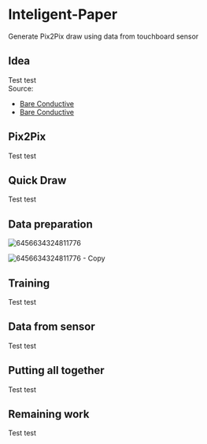 # Inteligent-Paper
Generate Pix2Pix draw using data from touchboard sensor
<h2> Idea </h2>
Test test<br>
Source:<br>
<ul>
  <li> <a href="www.onet.pl"> Bare Conductive</a></li>
  <li>  <a href="www.onet.pl"> Bare Conductive</a></li>
</ul>  
<h2> Pix2Pix </h2>
Test test
<h2> Quick Draw </h2>
Test test
<h2> Data preparation </h2>

![6456634324811776](https://user-images.githubusercontent.com/40691316/215863505-edfd764a-0e36-47d9-9091-1deb0f0471b8.jpg)

![6456634324811776 - Copy](https://user-images.githubusercontent.com/40691316/215863552-c89f43ba-f5dd-45a8-b6d7-2d42690065f1.jpg)
<h2> Training </h2>
Test test
<h2> Data from sensor </h2>
Test test
<h2> Putting all together </h2>
Test test
<h2> Remaining work </h2>
Test test
